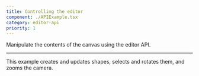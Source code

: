 ```yaml
---
title: Controlling the editor
component: ./APIExample.tsx
category: editor-api
priority: 1
---
```


Manipulate the contents of the canvas using the editor API.

---

This example creates and updates shapes, selects and rotates them, and zooms the camera.
